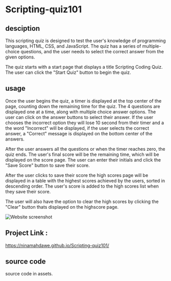 # Scripting-quiz101

## desciption

This scripting quiz is designed to test the user's knowledge of programming languages, HTML, CSS, and JavaScript. The quiz has a series of multiple-choice questions, and the user needs to select the correct answer from the given options.

The quiz starts with a start page that displays a title Scripting Coding Quiz. The user can click the "Start Quiz" button to begin the quiz.

## usage

Once the user begins the quiz, a timer is displayed at the top center of the page, counting down the remaining time for the quiz. The 4 questions are displayed one at a time, along with multiple choice answer options. The user can click on the answer buttons to select their answer. If the user chooses the incorrect option they will lose 10 second from their timer and a the word "Incorrect" will be displayed, if the user selects the correct answer, a "Correct" message is displayed on the bottom center of the answers.

After the user answers all the questions or when the timer reaches zero, the quiz ends.
The user's final score will be the remaining time, which will be displayed on the score page.
The user can enter their initials and click the "Save Score" button to save their score.

After the user clicks to save their score the high scores page will be displayed in a table with the highest scores achieved by the users, sorted in descending order. The user's score is added to the high scores list when they save their score.

The user will also have the option to clear the high scores by clicking the "Clear" button thats displayed on the highscore page.

![Website screenshot](/Scripting-quiz101/images/scriptingquiz101.html.png)

## Project Link :

https://ninamahdawe.github.io/Scripting-quiz101/

## source code

source code in assets.
